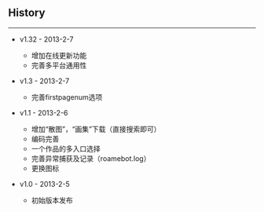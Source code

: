 ﻿## History
***
- v1.32 - 2013-2-7
	- 增加在线更新功能
	- 完善多平台通用性

- v1.3 - 2013-2-7
	- 完善firstpagenum选项

- v1.1 - 2013-2-6
	- 增加“散图”，“画集”下载（直接搜索即可）
	- 编码完善
	- 一个作品的多入口选择
	- 完善异常捕获及记录（roamebot.log）
	- 更换图标

- v1.0 - 2013-2-5
	- 初始版本发布
